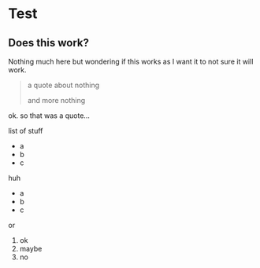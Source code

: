 # Test

## Does this work?

Nothing much here but wondering if this works as I want it to
not sure it will work.

> a quote about nothing
> 
> and more nothing

ok. so that was a quote...

list of stuff

* a
* b
* c

huh

- a
- b
- c

or

1.	ok
1.	maybe
1.	no



